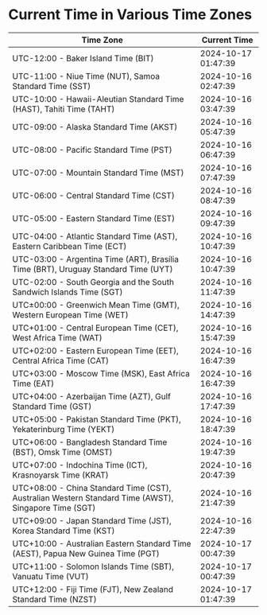 # Current Time in Various Time Zones

| Time Zone | Current Time |
|-----------|--------------|
| UTC-12:00 - Baker Island Time (BIT) | 2024-10-17 01:47:39 |
| UTC-11:00 - Niue Time (NUT), Samoa Standard Time (SST) | 2024-10-16 02:47:39 |
| UTC-10:00 - Hawaii-Aleutian Standard Time (HAST), Tahiti Time (TAHT) | 2024-10-16 03:47:39 |
| UTC-09:00 - Alaska Standard Time (AKST) | 2024-10-16 05:47:39 |
| UTC-08:00 - Pacific Standard Time (PST) | 2024-10-16 06:47:39 |
| UTC-07:00 - Mountain Standard Time (MST) | 2024-10-16 07:47:39 |
| UTC-06:00 - Central Standard Time (CST) | 2024-10-16 08:47:39 |
| UTC-05:00 - Eastern Standard Time (EST) | 2024-10-16 09:47:39 |
| UTC-04:00 - Atlantic Standard Time (AST), Eastern Caribbean Time (ECT) | 2024-10-16 10:47:39 |
| UTC-03:00 - Argentina Time (ART), Brasília Time (BRT), Uruguay Standard Time (UYT) | 2024-10-16 10:47:39 |
| UTC-02:00 - South Georgia and the South Sandwich Islands Time (SGT) | 2024-10-16 11:47:39 |
| UTC±00:00 - Greenwich Mean Time (GMT), Western European Time (WET) | 2024-10-16 14:47:39 |
| UTC+01:00 - Central European Time (CET), West Africa Time (WAT) | 2024-10-16 15:47:39 |
| UTC+02:00 - Eastern European Time (EET), Central Africa Time (CAT) | 2024-10-16 16:47:39 |
| UTC+03:00 - Moscow Time (MSK), East Africa Time (EAT) | 2024-10-16 16:47:39 |
| UTC+04:00 - Azerbaijan Time (AZT), Gulf Standard Time (GST) | 2024-10-16 17:47:39 |
| UTC+05:00 - Pakistan Standard Time (PKT), Yekaterinburg Time (YEKT) | 2024-10-16 18:47:39 |
| UTC+06:00 - Bangladesh Standard Time (BST), Omsk Time (OMST) | 2024-10-16 19:47:39 |
| UTC+07:00 - Indochina Time (ICT), Krasnoyarsk Time (KRAT) | 2024-10-16 20:47:39 |
| UTC+08:00 - China Standard Time (CST), Australian Western Standard Time (AWST), Singapore Time (SGT) | 2024-10-16 21:47:39 |
| UTC+09:00 - Japan Standard Time (JST), Korea Standard Time (KST) | 2024-10-16 22:47:39 |
| UTC+10:00 - Australian Eastern Standard Time (AEST), Papua New Guinea Time (PGT) | 2024-10-17 00:47:39 |
| UTC+11:00 - Solomon Islands Time (SBT), Vanuatu Time (VUT) | 2024-10-17 00:47:39 |
| UTC+12:00 - Fiji Time (FJT), New Zealand Standard Time (NZST) | 2024-10-17 01:47:39 |
